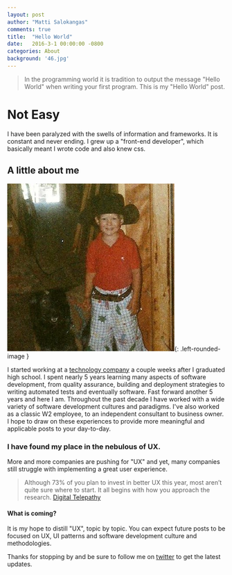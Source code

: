 ```yaml
---
layout: post
author: "Matti Salokangas"
comments: true
title:  "Hello World"
date:   2016-3-1 00:00:00 -0800
categories: About
background: '46.jpg'
---
```


> In the programming world it is tradition to output the message "Hello World" when writing your first program.  This is my "Hello World" post.

# Not Easy
I have been paralyzed with the swells of information and frameworks.  It is constant and never ending.
I grew up a "front-end developer", which basically meant I wrote code and also knew css.

## A little about me
![Young Matti](/images/01-young-matti.jpg){: .left-rounded-image }

I started working at a [technology company](http://www.oeconnection.com) a couple weeks after I graduated high school.  I spent nearly 5 years learning many aspects of software development, from quality assurance, building and deployment strategies to writing automated tests and eventually software.
Fast forward another 5 years and here I am.
Throughout the past decade I have worked with a wide variety of software development cultures and paradigms.  I've also worked as a classic W2 employee, to an independent consultant to business owner.  I hope to draw on these experiences to provide more meaningful and applicable posts to your day-to-day.

### I have found my place in the nebulous of UX.

More and more companies are pushing for "UX" and yet, many companies still struggle with implementing a great user experience.

> Although 73% of you plan to invest in better UX this year, most aren’t quite sure where to start. It all begins with how you approach the research.
[Digital Telepathy](http://www.dtelepathy.com/blog/business/our-first-ever-ux-survey-results)

#### What is coming?

It is my hope to distill "UX", topic by topic.  You can expect future posts to be focused on UX, UI patterns and software development culture and methodologies.

Thanks for stopping by and be sure to follow me on [twitter](twitter.com/sturdynut) to get the latest updates.

